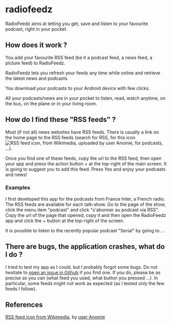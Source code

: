radiofeedz
==========

RadioFeedz aims at letting you get, save and listen to your favourite podcast, right in your pocket.

## How does it work ?

You add your favourite RSS feed (be it a podcast feed, a news feed, a picture feed) to RadioFeedz.

RadioFeedz lets you refresh your feeds any time while online and retrieve the latest news and podcasts.

You download your podcasts to your Android device with few clicks.

All your podcasts/news are in your pocket to listen, read, watch anytime, on the bus, on the plane or in your living room.


## How do I find these "RSS feeds" ?

Most (if not all) news websites have RSS feeds. There is usually a link on the home page to the RSS feeds (search for RSS, for this icon ![RSS feed icon, from Wikimedia, uploaded by user Anomie][rss-icon-wiki], for podcasts, ...).

Once you find one of these feeds, copy the url to the RSS feed, then open your app and press the action button + at the top-right of the main screen. It is going to suggest you to add this feed. Press Yes and enjoy your podcasts and news!

### Examples

I first developed this app for the podcasts from France Inter, a French radio. The RSS feeds are available for each talk-show. Go to the page of the show, click the menu item "podcast" and click "s'abonner au podcast via RSS". Copy the url of the page that opened, copy it and then open the RadioFeedz app and click the + button at the top-right of the screen.

It is possible to listen to the recently popular podcast "Serial" by going to ...

## There are bugs, the application crashes, what do I do ?

I tried to test my app as I could, but I probably forgot some bugs. Do not hesitate to [open an issue in Github][gh-issues] if you find one. If you do, please be as precise as you can (what feed you used, what button you pressed ...). In particular, some feeds might not work as expected (as I tested only the few feeds I follow).

## References

[RSS feed icon from Wikimedia][rss-wiki], by [user Anomie][anomie-wiki]


[gh-issues]: https://github.com/vpmalley/radiofeedz/issues
[rss-icon-wiki]: https://upload.wikimedia.org/wikipedia/en/thumb/4/43/Feed-icon.svg/128px-Feed-icon.svg.png
[rss-wiki]: https://en.wikipedia.org/wiki/File:Feed-icon.svg
[anomie-wiki]: https://en.wikipedia.org/wiki/User:Anomie
